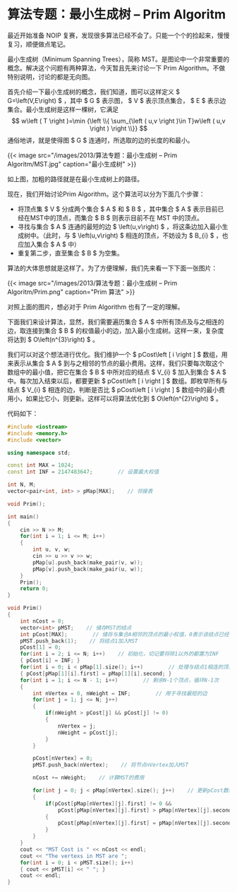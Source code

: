 # 算法专题：最小生成树 – Prim Algoritm


最近开始准备 NOIP 复赛，发现很多算法已经不会了。只能一个个的捡起来，慢慢复习，顺便做点笔记。

最小生成树（Minimum Spanning Trees），简称 MST。是图论中一个非常重要的概念。解决这个问题有两种算法，今天暂且先来讨论一下 Prim Algorithm。不做特别说明，讨论的都是无向图。

首先介绍一下最小生成树的概念，我们知道，图可以这样定义 $ G=\left(V,E\right) $ ，其中 $ G $ 表示图， $ V $ 表示顶点集合， $ E $ 表示边集合。最小生成树是这样一棵树，它满足 $$ w\left ( T \right )=\min {\left \\{ \sum_{\left ( u,v \right )\in T}w\left ( u,v \right ) \right \\}} $$ 通俗地讲，就是使得图 $ G $ 连通时，所选取的边的长度的和最小。


{{< image src="/images/2013/算法专题：最小生成树 – Prim Algoritm/MST.jpg" caption="最小生成树" >}}

如上图，加粗的路径就是在最小生成树上的路径。

现在，我们开始讨论Prim Algorithm。这个算法可以分为下面几个步骤：

* 将顶点集 $ V $ 分成两个集合 $ A $ 和 $ B $ ，其中集合 $ A $ 表示目前已经在MST中的顶点，而集合 $ B $ 则表示目前不在 MST 中的顶点。
* 寻找与集合 $ A $ 连通的最短的边 $ \left(u,v\right) $ ，将这条边加入最小生成树中。（此时，与 $ \left(u,v\right) $ 相连的顶点，不妨设为 $ B_{i} $ ，也应加入集合 $ A $ 中）
* 重复第二步，直至集合 $ B $ 为空集。

算法的大体思想就是这样了。为了方便理解，我们先来看一下下面一张图片：

{{< image src="/images/2013/算法专题：最小生成树 – Prim Algoritm/Prim.png" caption="Prim 算法" >}}

对照上面的图片，想必对于 Prim Algorithm 也有了一定的理解。

下面我们来设计算法，显然，我们需要遍历集合 $ A $ 中所有顶点及与之相连的边，取连接到集合 $ B $ 的权值最小的边，加入最小生成树。这样一来，复杂度将达到 $ O\left(n^{3}\right) $ 。

我们可以对这个想法进行优化。我们维护一个 $ pCost\left [ i \right ] $ 数组，用来表示从集合 $ A $ 到与之相邻的节点的最小费用。这样，我们只要每次取这个数组中的最小值，把它在集合 $ B $ 中所对应的结点 $ V_{i} $ 加入到集合 $ A $ 中。每次加入结束以后，都要更新 $ pCost\left [ i \right ] $ 数组。即枚举所有与结点 $ V_{i} $ 相连的边，判断是否比 $ pCost\left [ i \right ] $ 数组中的最小费用小，如果比它小，则更新。这样可以将算法优化到 $ O\left(n^{2}\right) $ 。

代码如下：

```cpp
#include <iostream>
#include <memory.h> 
#include <vector>

using namespace std;

const int MAX = 1024;
const int INF = 2147483647;        // 设置最大权值 

int N, M;
vector<pair<int, int> > pMap[MAX];    // 邻接表 

void Prim();

int main()
{
    cin >> N >> M;
    for(int i = 1; i <= M; i++)
    {
        int u, v, w;
        cin >> u >> v >> w;
        pMap[u].push_back(make_pair(v, w));
        pMap[v].push_back(make_pair(u, w));
    }
    Prim();
    return 0;
}

void Prim()
{
    int nCost = 0;
    vector<int> pMST;    // 储存MST的结点 
    int pCost[MAX];        // 储存与集合A相邻的顶点的最小权值，0表示该结点已经在MST中
    pMST.push_back(1);    // 将结点1加入MST
    pCost[1] = 0;
    for(int i = 2; i <= N; i++)    // 初始化，切记要将除1以外的都置为INF
    { pCost[i] = INF; }    
    for(int i = 0; i < pMap[1].size(); i++)        // 处理与结点1相连的顶点
    { pCost[pMap[1][i].first] = pMap[1][i].second; }
    for(int i = 1; i <= N - 1; i++)        // 剩余N-1个顶点，循环N-1次
    {
        int nVertex = 0, nWeight = INF;        // 用于寻找最短的边
        for(int j = 1; j <= N; j++)
        {
            if(nWeight > pCost[j] && pCost[j] != 0)
            {
                nVertex = j;
                nWeight = pCost[j];
            }
        }

        pCost[nVertex] = 0;
        pMST.push_back(nVertex);    // 将节点nVertex加入MST

        nCost += nWeight;    // 计算MST的费用

        for(int j = 0; j < pMap[nVertex].size(); j++)    // 更新pCost数组
        {
            if(pCost[pMap[nVertex][j].first] != 0 && 
                pCost[pMap[nVertex][j].first] > pMap[nVertex][j].second)
            {
                pCost[pMap[nVertex][j].first] = pMap[nVertex][j].second;
            }
        }
    }
    cout << "MST Cost is " << nCost << endl;
    cout << "The vertexs in MST are ";
    for(int i = 0; i < pMST.size(); i++)
    { cout << pMST[i] << " "; } 
    cout << endl;
}
```

